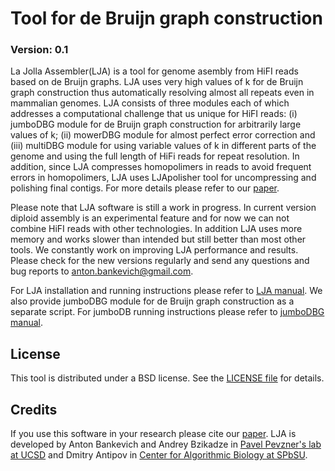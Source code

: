 Tool for de Bruijn graph construction
==============

### Version: 0.1

La Jolla Assembler(LJA) is a tool for genome asembly from HiFI reads based on de Bruijn graphs.
LJA uses very high values of k for de Bruijn graph construction thus automatically resolving almost all repeats even in mammalian genomes.
LJA consists of three modules each of which addresses a computational challenge that us unique for HiFI reads:
(i) jumboDBG module for de Bruijn graph construction for arbitrarily large values of k;
(ii) mowerDBG module for almost perfect error correction and
(iii) multiDBG module for using variable values of k in different parts of the genome and using the full length of HiFi reads for repeat resolution.
In addition, since LJA compresses homopolimers in reads to avoid frequent errors in homopolimers, LJA uses LJApolisher tool for uncompressing and polishing final contigs.
For more details please refer to our [paper](https://www.biorxiv.org/content/10.1101/2020.12.10.420448v1).

Please note that LJA software is still a work in progress.
In current version diploid assembly is an experimental feature and for now we can not combine HiFI reads with other technologies.
In addition LJA uses more memory and works slower than intended but still better than most other tools.
We constantly work on improving LJA performance and results.
Please check for the new versions regularly and send any questions and bug reports to [anton.bankevich@gmail.com](mailto:anton.bankevich@gmail.com).  


For LJA installation and running instructions please refer to [LJA manual](docs/lja_manual.md).
We also provide jumboDBG module for de Bruijn graph construction as a separate script.
For jumboDB running instructions please refer to [jumboDBG manual](docs/jumdodbg_manual.md).

License
-------

This tool is distributed under a BSD license. See the [LICENSE file](LICENSE) for details.


Credits
-------
If you use this software in your research please cite our [paper](https://www.biorxiv.org/content/10.1101/2020.12.10.420448v1).
LJA is developed by Anton Bankevich and Andrey Bzikadze in [Pavel Pevzner's lab at UCSD](http://cseweb.ucsd.edu/~ppevzner/)
and Dmitry Antipov in [Center for Algorithmic Biology at SPbSU](https://cab.spbu.ru/).
